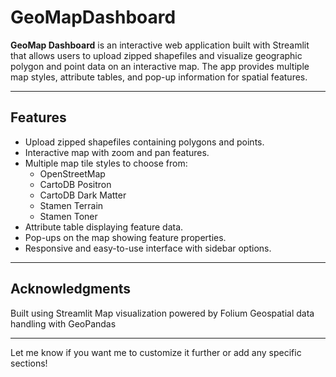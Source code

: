 # GeoMapDashboard

**GeoMap Dashboard** is an interactive web application built with Streamlit that allows users to upload zipped shapefiles and visualize geographic polygon and point data on an interactive map. The app provides multiple map styles, attribute tables, and pop-up information for spatial features.

---

## Features

- Upload zipped shapefiles containing polygons and points.
- Interactive map with zoom and pan features.
- Multiple map tile styles to choose from:
  - OpenStreetMap
  - CartoDB Positron
  - CartoDB Dark Matter
  - Stamen Terrain
  - Stamen Toner
- Attribute table displaying feature data.
- Pop-ups on the map showing feature properties.
- Responsive and easy-to-use interface with sidebar options.

---

## Acknowledgments
Built using Streamlit
Map visualization powered by Folium
Geospatial data handling with GeoPandas

---

Let me know if you want me to customize it further or add any specific sections!

